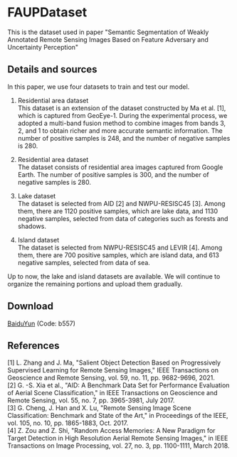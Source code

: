 # FAUPDataset

This is the dataset used in paper "Semantic Segmentation of Weakly Annotated Remote Sensing Images Based on Feature Adversary and Uncertainty Perception"

## Details and sources

In this paper, we use four datasets to train and test our model. 

1. Residential area dataset  
This dataset is an extension of the dataset constructed by Ma et al. [1], which is captured from GeoEye-1. During the experimental process, we adopted a multi-band fusion method to combine images from bands 3, 2, and 1 to obtain richer and more accurate semantic information. The number of positive samples is 248, and the number of negative samples is 280.

2. Residential area dataset  
The dataset consists of residential area images captured from Google Earth. The number of positive samples is 300, and the number of negative samples is 280.

3. Lake dataset  
The dataset is selected from AID [2] and NWPU-RESISC45 [3]. Among them, there are 1120 positive samples, which are lake data, and 1130 negative samples, selected from data of categories such as forests and shadows.

4. Island dataset  
The dataset is selected from NWPU-RESISC45 and LEVIR [4]. Among them, there are 700 positive samples, which are island data, and 613 negative samples, selected from data of sea.

Up to now, the lake and island datasets are available. We will continue to organize the remaining portions and upload them gradually.

## Download

[BaiduYun](https://pan.baidu.com/s/1gTdkkOA6-oNvHKj7ZV2DxA) (Code: b557)

## References

[1] L. Zhang and J. Ma, "Salient Object Detection Based on Progressively Supervised Learning for Remote Sensing Images," IEEE Transactions on Geoscience and Remote Sensing, vol. 59, no. 11, pp. 9682-9696, 2021.  
[2] G. -S. Xia et al., "AID: A Benchmark Data Set for Performance Evaluation of Aerial Scene Classification," in IEEE Transactions on Geoscience and Remote Sensing, vol. 55, no. 7, pp. 3965-3981, July 2017.  
[3] G. Cheng, J. Han and X. Lu, "Remote Sensing Image Scene Classification: Benchmark and State of the Art," in Proceedings of the IEEE, vol. 105, no. 10, pp. 1865-1883, Oct. 2017.  
[4] Z. Zou and Z. Shi, "Random Access Memories: A New Paradigm for Target Detection in High Resolution Aerial Remote Sensing Images," in IEEE Transactions on Image Processing, vol. 27, no. 3, pp. 1100-1111, March 2018.

